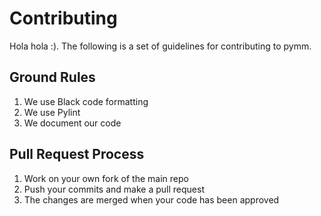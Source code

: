# Contributing

Hola hola :).
The following is a set of guidelines for contributing to pymm.

## Ground Rules

1. We use Black code formatting
1. We use Pylint
1. We document our code

## Pull Request Process

1. Work on your own fork of the main repo
1. Push your commits and make a pull request
1. The changes are merged when your code has been approved
